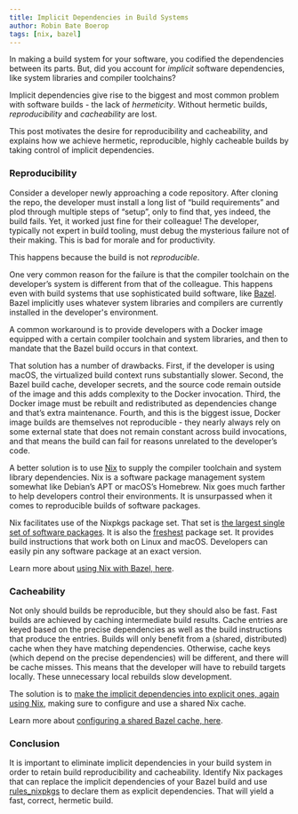 ```yaml
---
title: Implicit Dependencies in Build Systems
author: Robin Bate Boerop
tags: [nix, bazel]
---
```


In making a build system for your software, you codified the dependencies
between its parts. But, did you account for _implicit_ software dependencies,
like system libraries and compiler toolchains?

Implicit dependencies give rise to the biggest and most common problem with
software builds - the lack of _hermeticity_. Without hermetic builds,
_reproducibility_ and _cacheability_ are lost.

This post motivates the desire for reproducibility and cacheability, and
explains how we achieve hermetic, reproducible, highly cacheable builds by
taking control of implicit dependencies.

### Reproducibility

Consider a developer newly approaching a code repository. After cloning the
repo, the developer must install a long list of “build requirements” and plod
through multiple steps of “setup”, only to find that, yes indeed, the build
fails. Yet, it worked just fine for their colleague! The developer, typically
not expert in build tooling, must debug the mysterious failure not of their
making. This is bad for morale and for productivity.

This happens because the build is not _reproducible_.

One very common reason for the failure is that the compiler toolchain on the
developer’s system is different from that of the colleague. This happens even
with build systems that use sophisticated build software, like [Bazel][1].
Bazel implicitly uses whatever system libraries and compilers are currently
installed in the developer's environment.

A common workaround is to provide developers with a Docker image equipped with
a certain compiler toolchain and system libraries, and then to mandate that the
Bazel build occurs in that context.

That solution has a number of drawbacks. First, if the developer is using
macOS, the virtualized build context runs substantially slower. Second, the
Bazel build cache, developer secrets, and the source code remain outside of the
image and this adds complexity to the Docker invocation. Third, the Docker
image must be rebuilt and redistributed as dependencies change and that’s extra
maintenance. Fourth, and this is the biggest issue, Docker image builds are
themselves not reproducible - they nearly always rely on some external state
that does not remain constant across build invocations, and that means the
build can fail for reasons unrelated to the developer’s code.

A better solution is to use [Nix][2] to supply the compiler toolchain and
system library dependencies. Nix is a software package management system
somewhat like Debian’s APT or macOS’s Homebrew. Nix goes much farther to help
developers control their environments. It is unsurpassed when it comes to
reproducible builds of software packages.

Nix facilitates use of the Nixpkgs package set. That set is [the largest single
set of software packages][4]. It is also the [freshest][5] package set. It
provides build instructions that work both on Linux and macOS. Developers can
easily pin any software package at an exact version.

Learn more about [using Nix with Bazel, here][3].

### Cacheability

Not only should builds be reproducible, but they should also be fast. Fast
builds are achieved by caching intermediate build results. Cache entries are
keyed based on the precise dependencies as well as the build instructions that
produce the entries. Builds will only benefit from a (shared, distributed)
cache when they have matching dependencies. Otherwise, cache keys (which depend
on the precise dependencies) will be different, and there will be cache misses.
This means that the developer will have to rebuild targets locally. These
unnecessary local rebuilds slow development.

The solution is to [make the implicit dependencies into explicit ones, again
using Nix][3], making sure to configure and use a shared Nix cache.

Learn more about [configuring a shared Bazel cache, here][7].

### Conclusion

It is important to eliminate implicit dependencies in your build system in
order to retain build reproducibility and cacheability. Identify Nix packages
that can replace the implicit dependencies of your Bazel build and use
[rules_nixpkgs][6] to declare them as explicit dependencies. That will yield a
fast, correct, hermetic build.

[1]: /blog/tags/bazel
[2]: /blog/tags/nix
[3]: /blog/2018-03-15-bazel-nix/
[4]: https://repology.org/repositories/statistics/nonunique
[5]: https://repology.org/repositories/statistics/newest
[6]: https://github.com/tweag/rules_nixpkgs
[7]: /blog/2020-04-09-bazel-remote-cache/

